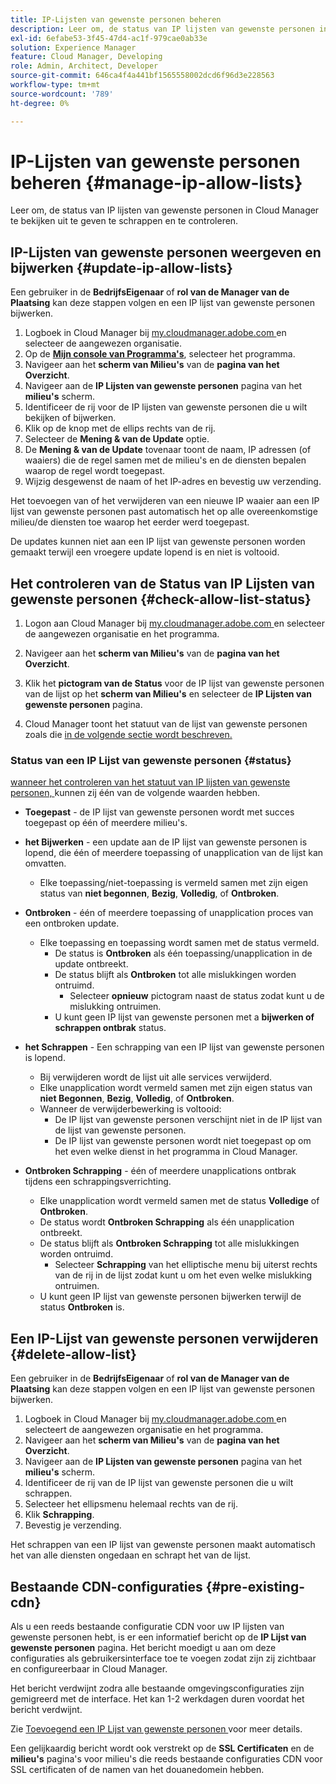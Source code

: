 ```yaml
---
title: IP-Lijsten van gewenste personen beheren
description: Leer om, de status van IP lijsten van gewenste personen in Cloud Manager te bekijken uit te geven te schrappen en te controleren.
exl-id: 6efabe53-3f45-47d4-ac1f-979cae0ab33e
solution: Experience Manager
feature: Cloud Manager, Developing
role: Admin, Architect, Developer
source-git-commit: 646ca4f4a441bf1565558002dcd6f96d3e228563
workflow-type: tm+mt
source-wordcount: '789'
ht-degree: 0%

---
```


# IP-Lijsten van gewenste personen beheren {#manage-ip-allow-lists}

Leer om, de status van IP lijsten van gewenste personen in Cloud Manager te bekijken uit te geven te schrappen en te controleren.

## IP-Lijsten van gewenste personen weergeven en bijwerken {#update-ip-allow-lists}

Een gebruiker in de **BedrijfsEigenaar** of **rol van de Manager van de Plaatsing** kan deze stappen volgen en een IP lijst van gewenste personen bijwerken.

1. Logboek in Cloud Manager bij [ my.cloudmanager.adobe.com ](https://my.cloudmanager.adobe.com/) en selecteer de aangewezen organisatie.
1. Op de **[Mijn console van Programma&#39;s](/help/implementing/cloud-manager/navigation.md#my-programs)**, selecteer het programma.
1. Navigeer aan het **scherm van Milieu&#39;s** van de **pagina van het Overzicht**.
1. Navigeer aan de **IP Lijsten van gewenste personen** pagina van het **milieu&#39;s** scherm.
1. Identificeer de rij voor de IP lijsten van gewenste personen die u wilt bekijken of bijwerken.
1. Klik op de knop met de ellips rechts van de rij.
1. Selecteer de **Mening &amp; van de Update** optie.
1. De **Mening &amp; van de Update** tovenaar toont de naam, IP adressen (of waaiers) die de regel samen met de milieu&#39;s en de diensten bepalen waarop de regel wordt toegepast.
1. Wijzig desgewenst de naam of het IP-adres en bevestig uw verzending.

Het toevoegen van of het verwijderen van een nieuwe IP waaier aan een IP lijst van gewenste personen past automatisch het op alle overeenkomstige milieu/de diensten toe waarop het eerder werd toegepast.

De updates kunnen niet aan een IP lijst van gewenste personen worden gemaakt terwijl een vroegere update lopend is en niet is voltooid.

## Het controleren van de Status van IP Lijsten van gewenste personen {#check-allow-list-status}

1. Logon aan Cloud Manager bij [ my.cloudmanager.adobe.com ](https://my.cloudmanager.adobe.com/) en selecteer de aangewezen organisatie en het programma.

1. Navigeer aan het **scherm van Milieu&#39;s** van de **pagina van het Overzicht**.

1. Klik het **pictogram van de Status** voor de IP lijst van gewenste personen van de lijst op het **scherm van Milieu&#39;s** en selecteer de **IP Lijsten van gewenste personen** pagina.

1. Cloud Manager toont het statuut van de lijst van gewenste personen zoals die [ in de volgende sectie wordt beschreven.](#status)

### Status van een IP Lijst van gewenste personen {#status}

[ wanneer het controleren van het statuut van IP lijsten van gewenste personen, ](#check-allow-list-status) kunnen zij één van de volgende waarden hebben.

* **Toegepast** - de IP lijst van gewenste personen wordt met succes toegepast op één of meerdere milieu&#39;s.

* **het Bijwerken** - een update aan de IP lijst van gewenste personen is lopend, die één of meerdere toepassing of unapplication van de lijst kan omvatten.

   * Elke toepassing/niet-toepassing is vermeld samen met zijn eigen status van **niet begonnen**, **Bezig**, **Volledig**, of **Ontbroken**.

* **Ontbroken** - één of meerdere toepassing of unapplication proces van een ontbroken update.
   * Elke toepassing en toepassing wordt samen met de status vermeld.
      * De status is **Ontbroken** als één toepassing/unapplication in de update ontbreekt.
      * De status blijft als **Ontbroken** tot alle mislukkingen worden ontruimd.
         * Selecteer **opnieuw** pictogram naast de status zodat kunt u de mislukking ontruimen.
      * U kunt geen IP lijst van gewenste personen met a **bijwerken of schrappen ontbrak** status.

* **het Schrappen** - Een schrapping van een IP lijst van gewenste personen is lopend.
   * Bij verwijderen wordt de lijst uit alle services verwijderd.
   * Elke unapplication wordt vermeld samen met zijn eigen status van **niet Begonnen**, **Bezig**, **Volledig**, of **Ontbroken**.
   * Wanneer de verwijderbewerking is voltooid:
      * De IP lijst van gewenste personen verschijnt niet in de IP lijst van de lijst van gewenste personen.
      * De IP lijst van gewenste personen wordt niet toegepast op om het even welke dienst in het programma in Cloud Manager.

* **Ontbroken Schrapping** - één of meerdere unapplications ontbrak tijdens een schrappingsverrichting.

   * Elke unapplication wordt vermeld samen met de status **Volledige** of **Ontbroken**.
   * De status wordt **Ontbroken Schrapping** als één unapplication ontbreekt.
   * De status blijft als **Ontbroken Schrapping** tot alle mislukkingen worden ontruimd.
      * Selecteer **Schrapping** van het elliptische menu bij uiterst rechts van de rij in de lijst zodat kunt u om het even welke mislukking ontruimen.
   * U kunt geen IP lijst van gewenste personen bijwerken terwijl de status **Ontbroken** is.

## Een IP-Lijst van gewenste personen verwijderen {#delete-allow-list}

Een gebruiker in de **BedrijfsEigenaar** of **rol van de Manager van de Plaatsing** kan deze stappen volgen en een IP lijst van gewenste personen bijwerken.

1. Logboek in Cloud Manager bij [ my.cloudmanager.adobe.com ](https://my.cloudmanager.adobe.com/) en selecteert de aangewezen organisatie en het programma.
1. Navigeer aan het **scherm van Milieu&#39;s** van de **pagina van het Overzicht**.
1. Navigeer aan de **IP Lijsten van gewenste personen** pagina van het **milieu&#39;s** scherm.
1. Identificeer de rij van de IP lijst van gewenste personen die u wilt schrappen.
1. Selecteer het ellipsmenu helemaal rechts van de rij.
1. Klik **Schrapping**.
1. Bevestig je verzending.

Het schrappen van een IP lijst van gewenste personen maakt automatisch het van alle diensten ongedaan en schrapt het van de lijst.

## Bestaande CDN-configuraties {#pre-existing-cdn}

Als u een reeds bestaande configuratie CDN voor uw IP lijsten van gewenste personen hebt, is er een informatief bericht op de **IP Lijst van gewenste personen** pagina. Het bericht moedigt u aan om deze configuraties als gebruikersinterface toe te voegen zodat zijn zij zichtbaar en configureerbaar in Cloud Manager.

Het bericht verdwijnt zodra alle bestaande omgevingsconfiguraties zijn gemigreerd met de interface. Het kan 1-2 werkdagen duren voordat het bericht verdwijnt.

Zie [ Toevoegend een IP Lijst van gewenste personen ](/help/implementing/cloud-manager/ip-allow-lists/add-ip-allow-lists.md) voor meer details.

Een gelijkaardig bericht wordt ook verstrekt op de **SSL Certificaten** en de **milieu&#39;s** pagina&#39;s voor milieu&#39;s die reeds bestaande configuraties CDN voor SSL certificaten of de namen van het douanedomein hebben.
